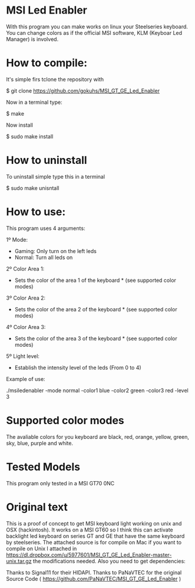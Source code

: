 MSI Led Enabler
=====================

With this program you can make works on linux your Steelseries keyboard. You can change colors as if the official MSI software, KLM (Keyboar Led Manager) is involved.

How to compile:
===============

It's simple firs tclone the repository with 

$ git clone https://github.com/gokuhs/MSI_GT_GE_Led_Enabler

Now in a terminal type:

$ make

Now install

$ sudo make install

How to uninstall
================

To uninstall simple type this in a terminal

$ sudo make unisntall


How to use:
===========

This program uses 4 arguments:

1º Mode:

- Gaming: Only turn on the left leds
- Normal: Turn all leds on

2º Color Area 1:
- Sets the color of the area 1 of the keyboard * (see supported color modes)

3º Color Area 2:
- Sets the color of the area 2 of the keyboard * (see supported color modes)

4º Color Area 3:
- Sets the color of the area 3 of the keyboard * (see supported color modes)

5º Light level:
- Establish the intensity level of the leds (From 0 to 4)


Example of use:

./msiledenabler -mode normal -color1 blue -color2 green -color3 red -level 3


Supported color modes
=====================

The avaliable colors for you keyboard are black, red, orange, yellow, green, sky, blue, purple and white.

Tested Models
=============

This program only tested in a MSI GT70 0NC

Original text
================


This is a proof of concept to get MSI keyboard light working on unix and OSX (hackintosh). It works on a MSI GT60 so I think this can activate backlight led keyboard on series GT and GE that have the same keyboard by steelseries.
The attached source is for compile on Mac if you want to compile on Unix I attached in https://dl.dropbox.com/u/5977601/MSI_GT_GE_Led_Enabler-master-unix.tar.gz the modifications needed. Also you need to get dependencies:


Thanks to Signal11 for their HIDAPI.
Thanks to PaNaVTEC for the original Source Code ( https://github.com/PaNaVTEC/MSI_GT_GE_Led_Enabler )
